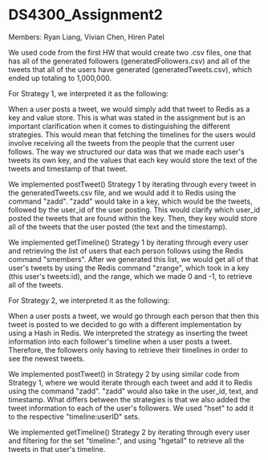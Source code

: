 # DS4300_Assignment2

Members: Ryan Liang, Vivian Chen, Hiren Patel

We used code from the first HW that would create two .csv files, one that has all of the generated followers (generatedFollowers.csv) and all of the tweets that all of the users have generated (generatedTweets.csv), which ended up totaling to 1,000,000. 

For Strategy 1, we interpreted it as the following:

When a user posts a tweet, we would simply add that tweet to Redis as a key and value store. This is what was stated in the assignment but is an important clarification when it comes to distinguishing the different strategies. This would mean that fetching the timelines for the users would involve receiving all the tweets from the people that the current user follows. The way we structured our data was that we made each user's tweets its own key, and the values that each key would store the text of the tweets and timestamp of that tweet.

We implemented postTweet() Strategy 1 by iterating through every tweet in the generatedTweets.csv file, and we would add it to Redis using the command "zadd". "zadd" would take in a key, which would be the tweets, followed by the user_id of the user posting. This would clarify which user_id posted the tweets that are found within the key. Then, they key would store all of the tweets that the user posted (the text and the timestamp).

We implemented getTimeline() Strategy 1 by iterating through every user and retrieving the list of users that each person follows using the Redis command "smembers". After we generated this list, we would get all of that user's tweets by using the Redis command "zrange", which took in a key (this user's tweets:id), and the range, which we made 0 and -1, to retrieve all of the tweets. 


For Strategy 2, we interpreted it as the following:

When a user posts a tweet, we would go through each person that  then this tweet is posted to we decided to go with a different implementation by using a Hash in Redis. We interpreted the strategy as inserting the tweet information into each follower's timeline when a user posts a tweet. Therefore, the followers only having to retrieve their timelines in order to see the newest tweets.

We implemented postTweet() in Strategy 2 by using similar code from Strategy 1, where we would iterate through each tweet and add it to Redis using the command "zadd". "zadd" would also take in the user_id, text, and timestamp. What differs between the strategies is that we also added the tweet information to each of the user's followers. We used "hset" to add it to the respective "timeline:userID" sets.

We implemented getTimeline() Strategy 2 by iterating through every user and filtering for the set "timeline:<userID>", and using "hgetall" to retrieve all the tweets in that user's timeline.